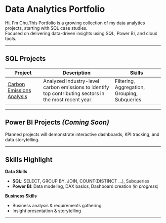 # Data Analytics Portfolio
Hi, I'm Chu.This Portfolio is a growing collection of my data analytics projects, starting with SQL case studies.  
Focused on delivering data-driven insights using SQL, Power BI, and cloud tools.

---

## SQL Projects

| Project | Description | Skills |
| --- | --- | --- |
| [Carbon Emissions Analysis](./sql_analysis_carbon_emissions) | Analyzed industry-level carbon emissions to identify top contributing sectors in the most recent year. | Filtering, Aggregation, Grouping, Subqueries |

---

## Power BI Projects *(Coming Soon)*
Planned projects will demonstrate interactive dashboards, KPI tracking, and data storytelling.

---

## Skills Highlight

**Data Skills**
- **SQL**: SELECT, GROUP BY, JOIN, COUNT(DISTINCT ...), Subqueries
- **Power BI**: Data modeling, DAX basics, Dashboard creation *(in progress)*

**Business Skills**
- Business analysis & requirements gathering
- Insight presentation & storytelling

---
